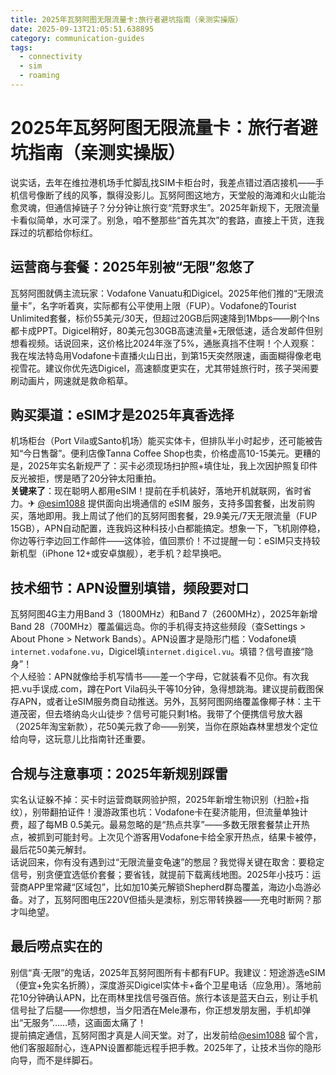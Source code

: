 ```yaml
---
title: 2025年瓦努阿图无限流量卡:旅行者避坑指南（亲测实操版）
date: 2025-09-13T21:05:51.638895
category: communication-guides
tags:
  - connectivity
  - sim
  - roaming
---
```


# 2025年瓦努阿图无限流量卡：旅行者避坑指南（亲测实操版）

说实话，去年在维拉港机场手忙脚乱找SIM卡柜台时，我差点错过酒店接机——手机信号像断了线的风筝，飘得没影儿。瓦努阿图这地方，天堂般的海滩和火山能治愈灵魂，但通信掉链子？分分钟让旅行变“荒野求生”。2025年新规下，无限流量卡看似简单，水可深了。别急，咱不整那些“首先其次”的套路，直接上干货，连我踩过的坑都给你标红。

## 运营商与套餐：2025年别被“无限”忽悠了
瓦努阿图就俩主流玩家：Vodafone Vanuatu和Digicel。2025年他们推的“无限流量卡”，名字听着爽，实际都有公平使用上限（FUP）。Vodafone的Tourist Unlimited套餐，标价55美元/30天，但超过20GB后网速降到1Mbps——刷个Ins都卡成PPT。Digicel稍好，80美元包30GB高速流量+无限低速，适合发邮件但别想看视频。话说回来，这价格比2024年涨了5%，通胀真挡不住啊！个人观察：我在埃法特岛用Vodafone卡直播火山日出，到第15天突然限速，画面糊得像老电视雪花。建议你优先选Digicel，高速额度更实在，尤其带娃旅行时，孩子哭闹要刷动画片，网速就是救命稻草。

## 购买渠道：eSIM才是2025年真香选择
机场柜台（Port Vila或Santo机场）能买实体卡，但排队半小时起步，还可能被告知“今日售罄”。便利店像Tanna Coffee Shop也卖，价格虚高10-15美元。更糟的是，2025年实名新规严了：买卡必须现场扫护照+填住址，我上次因护照复印件反光被拒，愣是晒了20分钟太阳重拍。  
**关键来了**：现在聪明人都用eSIM！提前在手机装好，落地开机就联网，省时省力。✈ [@esim1088](https://t.me/s/esim1088) 提供面向出境通信的 eSIM 服务，支持多国套餐，出发前购买，落地即用。我上周试了他们的瓦努阿图套餐，29.9美元/7天无限流量（FUP 15GB），APN自动配置，连我妈这种科技小白都能搞定。想象一下，飞机刚停稳，你边等行李边回工作邮件——这体验，值回票价！不过提醒一句：eSIM只支持较新机型（iPhone 12+或安卓旗舰），老手机？趁早换吧。

## 技术细节：APN设置别填错，频段要对口
瓦努阿图4G主力用Band 3（1800MHz）和Band 7（2600MHz），2025年新增Band 28（700MHz）覆盖偏远岛。你的手机得支持这些频段（查Settings > About Phone > Network Bands）。APN设置才是隐形门槛：Vodafone填`internet.vodafone.vu`，Digicel填`internet.digicel.vu`。填错？信号直接“隐身”！  
个人经验：APN就像给手机写情书——差一个字母，它就装看不见你。有次我把.vu手误成.com，蹲在Port Vila码头干等10分钟，急得想跳海。建议提前截图保存APN，或者让eSIM服务商自动推送。另外，瓦努阿图网络覆盖像椰子林：主干道茂密，但去塔纳岛火山徒步？信号可能只剩1格。我带了个便携信号放大器（2025年淘宝新款），花50美元救了命——别笑，当你在原始森林里想发个定位给向导，这玩意儿比指南针还重要。

## 合规与注意事项：2025年新规别踩雷
实名认证躲不掉：买卡时运营商联网验护照，2025年新增生物识别（扫脸+指纹），别带翻拍证件！漫游政策也坑：Vodafone卡在斐济能用，但流量单独计费，超了每MB 0.5美元。最易忽略的是“热点共享”——多数无限套餐禁止开热点，被抓到可能封号。上次见个游客用Vodafone卡给全家开热点，结果卡被停，最后花50美元解封。  
话说回来，你有没有遇到过“无限流量变龟速”的憋屈？我觉得关键在取舍：要稳定信号，别贪便宜选低价套餐；要省钱，就提前下载离线地图。2025年小技巧：运营商APP里常藏“区域包”，比如加10美元解锁Shepherd群岛覆盖，海边小岛游必备。对了，瓦努阿图电压220V但插头是澳标，别忘带转换器——充电时断网？那才叫绝望。

## 最后唠点实在的
别信“真·无限”的鬼话，2025年瓦努阿图所有卡都有FUP。我建议：短途游选eSIM（便宜+免实名折腾），深度游买Digicel实体卡+备个卫星电话（应急用）。落地前花10分钟确认APN，比在雨林里找信号强百倍。旅行本该是蓝天白云，别让手机信号扯了后腿——你想想，当夕阳洒在Mele瀑布，你正想发朋友圈，手机却弹出“无服务”……啧，这画面太痛了！  
提前搞定通信，瓦努阿图才真是人间天堂。对了，出发前给[@esim1088](https://t.me/s/esim1088) 留个言，他们客服超耐心，连APN设置都能远程手把手教。2025年了，让技术当你的隐形向导，而不是绊脚石。